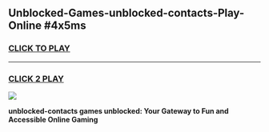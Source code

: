 
## Unblocked-Games-unblocked-contacts-Play-Online #4x5ms
<h3>
<a href="https://news.freeplayer.one?title=unblocked-contacts&ref=3">CLICK TO PLAY</a></h3>
<hr>

<h3>
<a href="https://news.freeplayer.one?title=unblocked-contacts&ref=3">CLICK 2 PLAY</a>
  
</h3>

<a href="https://news.freeplayer.one?title=unblocked-contacts&ref=3"><img src="https://clearcache.store/games.png"></a>


**unblocked-contacts games unblocked: Your Gateway to Fun and Accessible Online Gaming**
